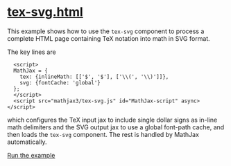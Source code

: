 # [tex-svg.html](https://mathjax.github.io/MathJax-demos-web/tex-svg.html)

This example shows how to use the `tex-svg` component to process a complete HTML page containing TeX notation into math in SVG format.

The key lines are

```
  <script>
  MathJax = {
    tex: {inlineMath: [['$', '$'], ['\\(', '\\)']]},
    svg: {fontCache: 'global'}
  };
  </script>
  <script src="mathjax3/tex-svg.js" id="MathJax-script" async></script>
```

which configures the TeX input jax to include single dollar signs as in-line math delimiters and the SVG output jax to use a global font-path cache, and then loads the `tex-svg` component.  The rest is handled by MathJax automatically.

[Run the example](https://mathjax.github.io/MathJax-demos-web/tex-svg.html)

